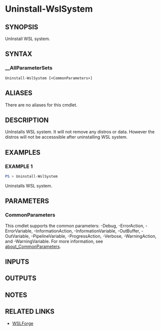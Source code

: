 # Uninstall-WslSystem

## SYNOPSIS

UnInstall WSL system.

## SYNTAX

### __AllParameterSets

```text
Uninstall-WslSystem [<CommonParameters>]
```

## ALIASES

There are no aliases for this cmdlet.

## DESCRIPTION

UnInstalls WSL system.
It will not remove any distros or data.
However the distros will not be accesssible after uninstalling WSL system.

## EXAMPLES

### EXAMPLE 1

```powershell
PS > Uninstall-WslSystem
```

Uninstalls WSL system.

## PARAMETERS

### CommonParameters

This cmdlet supports the common parameters: -Debug, -ErrorAction, -ErrorVariable,
-InformationAction, -InformationVariable, -OutBuffer, -OutVariable, -PipelineVariable,
-ProgressAction, -Verbose, -WarningAction, and -WarningVariable. For more information, see
[about_CommonParameters](https://go.microsoft.com/fwlink/?LinkID=113216).

## INPUTS

## OUTPUTS

## NOTES

## RELATED LINKS

- [WSLForge](WSLForge.md)
